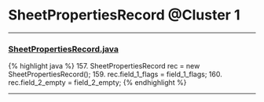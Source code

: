 # SheetPropertiesRecord @Cluster 1

***

### [SheetPropertiesRecord.java](https://searchcode.com/codesearch/view/15642403/)
{% highlight java %}
157. SheetPropertiesRecord rec = new SheetPropertiesRecord();
159. rec.field_1_flags = field_1_flags;
160. rec.field_2_empty = field_2_empty;
{% endhighlight %}

***

